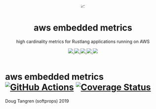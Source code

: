 
<div align="center">
  📈
</div>

<h1 align="center">
  aws embedded metrics
</h1>

<p align="center">
   high cardinality metrics for Rustlang applications running on AWS
</p>

<div align="center">
  <a href="https://github.com/softprops/aws-embeeded-metrics/actions">
    <img src="https://github.com/softprops/aws-embeeded-metrics/workflows/Main/badge.svg"/>
  </a>
  <a href="https://crates.io/crates/aws-embeeded-metrics">
    <img src="http://meritbadge.herokuapp.com/aws-embeeded-metrics"/>
  </a>
  <a href="http://docs.rs/aws-embeeded-metrics">
    <img src="https://docs.rs/aws-embeeded-metrics/badge.svg"/>
  </a>
  <a href="https://softprops.github.io/aws-embeeded-metrics">
   <img src="https://img.shields.io/badge/docs-master-green.svg"/>
  </a>
  <a href="LICENSE">
    <img src="https://img.shields.io/badge/license-MIT-brightgreen.svg"/>
  </a>
</div>

<br />


# aws embedded metrics [![GitHub Actions](https://github.com/softprops/aws-embedded-metrics/workflows/Main/badge.svg)](https://github.com/softprops/aws-embedded-metrics/actions) [![Coverage Status](https://coveralls.io/repos/github/softprops/aws-embedded-metrics/badge.svg?branch=master)](https://coveralls.io/github/softprops/aws-embedded-metrics?branch=master)

Doug Tangren (softprops) 2019